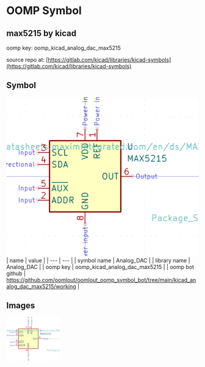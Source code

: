 # OOMP Symbol  
## max5215  by kicad  
  
oomp key: oomp_kicad_analog_dac_max5215  
  
source repo at: [https://gitlab.com/kicad/libraries/kicad-symbols](https://gitlab.com/kicad/libraries/kicad-symbols)  
## Symbol  
  
[![working.png](working_600.png)](working.png)  
| name | value | 
| --- | --- | 
| symbol name | Analog_DAC | 
| library name | Analog_DAC | 
| oomp key | oomp_kicad_analog_dac_max5215 | 
| oomp bot github | https://github.com/oomlout/oomlout_oomp_symbol_bot/tree/main/kicad_analog_dac_max5215/working | 
## Images  
  
[![working.png](working_140.png)](working.png)  

